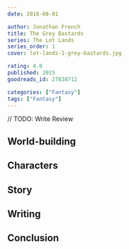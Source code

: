 ```yaml
---
date: 2018-08-01

author: Jonathan French
title: The Grey Bastards
series: The Lot Lands
series_order: 1
cover: lot-lands-1-grey-bastards.jpg

rating: 4.0
published: 2015
goodreads_id: 27838712

categories: ["Fantasy"]
tags: ["Fantasy"]
---
```


// TODO: Write Review

<!--more-->

## World-building

## Characters

## Story

## Writing

## Conclusion
